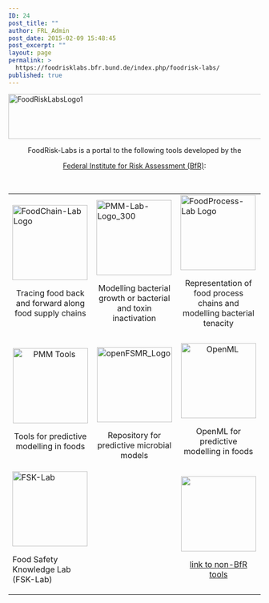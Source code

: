 ```yaml
---
ID: 24
post_title: ""
author: FRL_Admin
post_date: 2015-02-09 15:48:45
post_excerpt: ""
layout: page
permalink: >
  https://foodrisklabs.bfr.bund.de/index.php/foodrisk-labs/
published: true
---
```

<img class="aligncenter wp-image-1243 size-full" src="https://foodrisklabs.bfr.bund.de/wp-content/uploads/2015/02/FoodRiskLabsLogo1.png" alt="FoodRiskLabsLogo1" width="624" height="90" />
<p style="text-align: center;">FoodRisk-Labs is a portal to the following tools developed by the</p>
<p style="text-align: center;"><a href="http://www.bfr.bund.de/en/home.html" target="_blank">Federal Institute for Risk Assessment (BfR)</a>:</p>
&nbsp;
<table style="height: 1114px;" width="586">
<tbody>
<tr>
<td><a href="https://foodrisklabs.bfr.bund.de/index.php/foodchain-lab"><img class="aligncenter size-thumbnail wp-image-1269" src="https://foodrisklabs.bfr.bund.de/wp-content/uploads/2015/02/FoodChain-Lab-Logo1-150x150.png" alt="FoodChain-Lab Logo" width="150" height="150" /></a>
<p style="text-align: center;">Tracing food back and forward along food supply chains</p>
</td>
<td><a href="https://foodrisklabs.bfr.bund.de/index.php/pmm-lab/"><img class="aligncenter size-thumbnail wp-image-1270" src="https://foodrisklabs.bfr.bund.de/wp-content/uploads/2015/02/PMM-Lab-Logo_3001-150x150.png" alt="PMM-Lab-Logo_300" width="150" height="150" /></a>
<p style="text-align: center;">Modelling bacterial growth or bacterial and toxin inactivation</p>
</td>
<td><a href="https://foodrisklabs.bfr.bund.de/index.php/foodprocess-lab/"><img class="aligncenter size-thumbnail wp-image-1271" src="https://foodrisklabs.bfr.bund.de/wp-content/uploads/2015/02/FoodProcess-Lab-Logo1-150x150.png" alt="FoodProcess-Lab Logo" width="150" height="150" /></a>
<p style="text-align: center;">Representation of food process chains and modelling bacterial tenacity</p>
</td>
</tr>
<tr>
<td style="text-align: center;"><a href="https://sourceforge.net/p/microbialmodelingexchange/wiki/Tools/" target="_blank"><img class="aligncenter wp-image-1783 size-thumbnail" src="https://foodrisklabs.bfr.bund.de/wp-content/uploads/2015/02/PMM-Tools-150x150.png" alt="PMM Tools" width="150" height="150" /></a>

Tools for predictive modelling in foods</td>
<td>
<p style="text-align: center;"><a href="https://foodrisklabs.bfr.bund.de/index.php/openfsmr/"><img class="aligncenter size-thumbnail wp-image-1268" src="https://foodrisklabs.bfr.bund.de/wp-content/uploads/2015/02/openFSMR_Logo1-150x150.png" alt="openFSMR_Logo" width="150" height="150" /></a></p>
<p style="text-align: center;">Repository for predictive microbial models</p>
</td>
<td style="text-align: center;"><a href="https://sourceforge.net/projects/microbialmodelingexchange/" target="_blank"><img class="aligncenter wp-image-1780 size-thumbnail" src="https://foodrisklabs.bfr.bund.de/wp-content/uploads/2015/02/OpenML-3-150x150.png" alt="OpenML" width="150" height="150" /></a>

OpenML for predictive modelling in foods</td>
</tr>
<tr>
<td><a href="https://foodrisklabs.bfr.bund.de/index.php/fsk-lab/"><img class="aligncenter wp-image-1866 size-full" src="https://foodrisklabs.bfr.bund.de/wp-content/uploads/2015/02/FSKlab7-1.png" alt="FSK-Lab" width="150" height="150" /></a>

Food Safety Knowledge Lab (FSK-Lab)</td>
<td></td>
<td style="text-align: center;"><a href="https://foodrisklabs.bfr.bund.de/index.php/external-tools/"><img class="size-full wp-image-1894 aligncenter" src="https://foodrisklabs.bfr.bund.de/wp-content/uploads/2015/02/Logo-externTool3.png" alt="" width="150" height="150" /></a>

<a href="https://foodrisklabs.bfr.bund.de/index.php/external-tools/">link to non-BfR tools </a></td>
</tr>
</tbody>
</table>